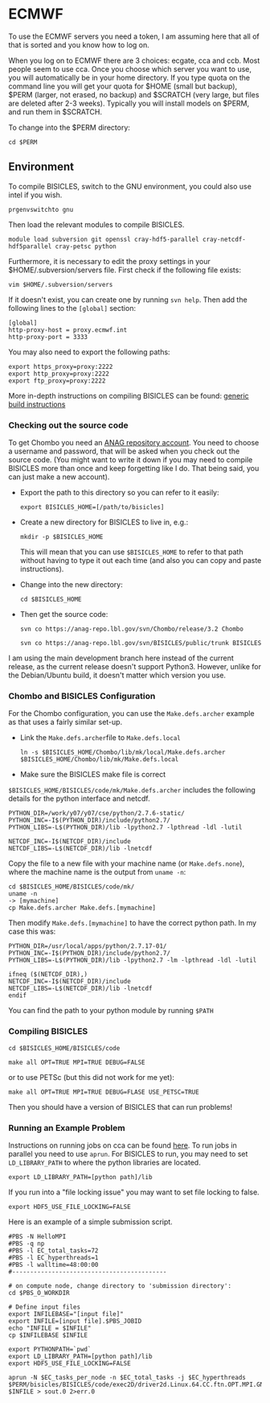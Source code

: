 # ECMWF

To use the ECMWF servers you need a token, I am assuming here that all of that is sorted and you know how to log on.

When you log on to ECMWF there are 3 choices: ecgate, cca and ccb. Most people seem to use cca. 
Once you choose which server you want to use, you will automatically be in your home directory. If you type quota on the command line you will get your quota for $HOME (small but backup), $PERM (larger, not erased, no backup) and $SCRATCH (very large, but files are deleted after 2-3 weeks). 
Typically you will install models on $PERM, and run them in $SCRATCH. 

To change into the $PERM directory:

`cd $PERM`

## Environment

To compile BISICLES, switch to the GNU environment, you could also use intel if you wish. 

`prgenvswitchto gnu`

Then load the relevant modules to compile BISICLES. 

`module load subversion git openssl cray-hdf5-parallel cray-netcdf-hdf5parallel cray-petsc python`

Furthermore, it is necessary to edit the proxy settings in your $HOME/.subversion/servers file. First check if the following file exists:

`vim $HOME/.subversion/servers`

If it doesn't exist, you can create one by running `svn help`. Then add the following lines to the `[global]` section:

    [global]
    http-proxy-host = proxy.ecmwf.int
    http-proxy-port = 3333

You may also need to export the following paths:

    export https_proxy=proxy:2222
    export http_proxy=proxy:2222
    export ftp_proxy=proxy:2222

More in-depth instructions on compiling BISICLES can be found: [generic build instructions](http://davis.lbl.gov/Manuals/BISICLES-DOCS/readme.html)
 
### Checking out the source code

To get Chombo you need an [ANAG repository account](https://anag-repo.lbl.gov/).
You need to choose a username and password, that will be asked when you check out the source code. (You might want to write it down if you may need to compile BISICLES more than once and keep forgetting like I do. That being said, you can just make a new account). 

* Export the path to this directory so you can refer to it easily:
  
  `export BISICLES_HOME=[/path/to/bisicles]`

* Create a new directory for BISICLES to live in, e.g.:
  
  `mkdir -p $BISICLES_HOME`

  This will mean that you can use `$BISICLES_HOME` to refer to that path without having to type it out each time (and also you can copy and paste instructions).
  
* Change into the new directory:
  
  `cd $BISICLES_HOME`
  
* Then get the source code:

  `svn co https://anag-repo.lbl.gov/svn/Chombo/release/3.2 Chombo`

  `svn co https://anag-repo.lbl.gov/svn/BISICLES/public/trunk BISICLES`
  
I am using the main development branch here instead of the current release, as the current release doesn't support Python3. However, unlike for the Debian/Ubuntu build, it doesn't matter which version you use. 
  
### Chombo and BISICLES Configuration
  
For the Chombo configuration, you can use the `Make.defs.archer` example as that uses a fairly similar set-up. 

* Link the `Make.defs.archer`file to `Make.defs.local`

  `ln -s $BISICLES_HOME/Chombo/lib/mk/local/Make.defs.archer $BISICLES_HOME/Chombo/lib/mk/Make.defs.local`

* Make sure the BISICLES make file is correct

`$BISICLES_HOME/BISICLES/code/mk/Make.defs.archer` includes the following details for the python interface and netcdf. 
  
    PYTHON_DIR=/work/y07/y07/cse/python/2.7.6-static/
    PYTHON_INC=-I$(PYTHON_DIR)/include/python2.7/
    PYTHON_LIBS=-L$(PYTHON_DIR)/lib -lpython2.7 -lpthread -ldl -lutil
    
    NETCDF_INC=-I$(NETCDF_DIR)/include
    NETCDF_LIBS=-L$(NETCDF_DIR)/lib -lnetcdf

Copy the file to a new file with your machine name (or `Make.defs.none`), where the machine name is the output from `uname -n`:

    cd $BISICLES_HOME/BISICLES/code/mk/
    uname -n
    -> [mymachine]
    cp Make.defs.archer Make.defs.[mymachine]

Then modify `Make.defs.[mymachine]` to have the correct python path. In my case this was:

    PYTHON_DIR=/usr/local/apps/python/2.7.17-01/
    PYTHON_INC=-I$(PYTHON_DIR)/include/python2.7/
    PYTHON_LIBS=-L$(PYTHON_DIR)/lib -lpython2.7 -lm -lpthread -ldl -lutil

    ifneq ($(NETCDF_DIR),)
    NETCDF_INC=-I$(NETCDF_DIR)/include
    NETCDF_LIBS=-L$(NETCDF_DIR)/lib -lnetcdf
    endif

You can find the path to your python module by running `$PATH`

### Compiling BISICLES

  `cd $BISICLES_HOME/BISICLES/code`
  
  `make all OPT=TRUE MPI=TRUE DEBUG=FALSE`
  
  or to use PETSc (but this did not work for me yet):
  
  `make all OPT=TRUE MPI=TRUE DEBUG=FLASE USE_PETSC=TRUE`

Then you should have a version of BISICLES that can run problems!

### Running an Example Problem

Instructions on running jobs on cca can be found [here](https://confluence.ecmwf.int/display/UDOC/Batch+environment%3A++PBS). 
To run jobs in parallel you need to use `aprun`. For BISICLES to run, you may need to set `LD_LIBRARY_PATH` to where the python libraries are located. 

`export LD_LIBRARY_PATH=[python path]/lib`

If you run into a "file locking issue" you may want to set file locking to false. 

`export HDF5_USE_FILE_LOCKING=FALSE`

Here is an example of a simple submission script. 

    #PBS -N HelloMPI
    #PBS -q np
    #PBS -l EC_total_tasks=72
    #PBS -l EC_hyperthreads=1
    #PBS -l walltime=48:00:00
    #-------------------------------------------

    # on compute node, change directory to 'submission directory':
    cd $PBS_O_WORKDIR

    # Define input files
    export INFILEBASE="[input file]"
    export INFILE=[input file].$PBS_JOBID
    echo "INFILE = $INFILE"
    cp $INFILEBASE $INFILE

    export PYTHONPATH=`pwd`
    export LD_LIBRARY_PATH=[python path]/lib
    export HDF5_USE_FILE_LOCKING=FALSE

    aprun -N $EC_tasks_per_node -n $EC_total_tasks -j $EC_hyperthreads $PERM/bisicles/BISICLES/code/exec2D/driver2d.Linux.64.CC.ftn.OPT.MPI.GNU.ex $INFILE > sout.0 2>err.0
